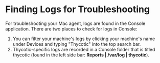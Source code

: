 [title]: # (Agent Logs)
[tags]: # (macOS)
[priority]: # (3)
# Finding Logs for Troubleshooting

For troubleshooting your Mac agent, logs are found in the Console application. There are two places to check for logs in Console:

1. You can filter your machine's logs by clicking your machine's name under Devices and typing "Thycotic" into the top search bar.
1. Thycotic-specific logs are recorded in a Console folder that is titled thycotic (found in the left side bar: __Reports | /var/log | thycotic__).
